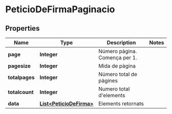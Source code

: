 

# PeticioDeFirmaPaginacio


## Properties

| Name | Type | Description | Notes |
|------------ | ------------- | ------------- | -------------|
|**page** | **Integer** | Número pàgina. Comença per 1. |  |
|**pagesize** | **Integer** | Mida de pàgina |  |
|**totalpages** | **Integer** | Número total de pàgines |  |
|**totalcount** | **Integer** | Numero total d&#39;elements |  |
|**data** | [**List&lt;PeticioDeFirma&gt;**](PeticioDeFirma.md) | Elements retornats |  |



